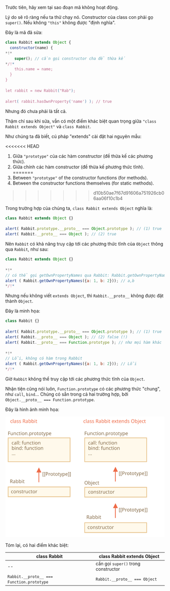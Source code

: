Trước tiên, hãy xem tại sao đoạn mã không hoạt động.

Lý do sẽ rõ ràng nếu ta thử chạy nó. Constructor của class con phải gọ `super()`. Nếu không `"this"` không được "định nghĩa".

Đây là mã đã sửa:

```js run
class Rabbit extends Object {
  constructor(name) {
*!*
    super(); // cần gọi constructor cha để thừa kế
*/!*
    this.name = name;
  }
}

let rabbit = new Rabbit("Rab");

alert( rabbit.hasOwnProperty('name') ); // true
```

Nhưng đó chưa phải là tất cả.

Thậm chí sau khi sửa, vẫn có một điểm khác biệt quan trọng giữa `"class Rabbit extends Object"` và `class Rabbit`.

Như chúng ta đã biết, cú pháp "extends" cài đặt hai nguyên mẫu:

<<<<<<< HEAD
1. Giữa `"prototype"` của các hàm constructor (đề thừa kế các phương thức).
2. Giữa chính các hàm constructor (đề thừa kế phương thức tĩnh).
=======
1. Between `"prototype"` of the constructor functions (for methods).
2. Between the constructor functions themselves (for static methods).
>>>>>>> d10b50ae7f67d91606a751926cb06aa06f10c1b4

Trong trường hợp của chúng ta, `class Rabbit extends Object` nghĩa là:

```js run
class Rabbit extends Object {}

alert( Rabbit.prototype.__proto__ === Object.prototype ); // (1) true
alert( Rabbit.__proto__ === Object ); // (2) true
```

Nên `Rabbit` có khả năng truy cập tới các phương thức tĩnh của `Object` thông qua `Rabbit`, như sau:

```js run
class Rabbit extends Object {}

*!*
// có thể gọi getOwnPropertyNames qua Rabbit: Rabbit.getOwnPropertyNames
alert ( Rabbit.getOwnPropertyNames({a: 1, b: 2})); // a,b
*/!*
```

Nhưng nếu không viết `extends Object`, thì `Rabbit.__proto__` không được đặt thành `Object`.

Đây là minh họa:

```js run
class Rabbit {}

alert( Rabbit.prototype.__proto__ === Object.prototype ); // (1) true
alert( Rabbit.__proto__ === Object ); // (2) false (!)
alert( Rabbit.__proto__ === Function.prototype ); // như mọi hàm khác

*!*
// Lỗi, không có hàm trong Rabbit
alert ( Rabbit.getOwnPropertyNames({a: 1, b: 2})); // Lỗi
*/!*
```

Giờ `Rabbit` không thể truy cập tới các phương thức tĩnh của `Object`.

Nhận tiện cũng nói luôn, `Function.prototype` có các phương thức "chung", như `call`, `bind`... Chúng có sẵn trong cả hai trường hợp, bởi `Object.__proto__ === Function.prototype`.

Đây là hình ảnh minh họa:

![](rabbit-extends-object.svg)

Tóm lại, có hai điểm khác biệt:

| class Rabbit | class Rabbit extends Object  |
|--------------|------------------------------|
| --             | cần gọi `super()` trong constructor |
| `Rabbit.__proto__ === Function.prototype` | `Rabbit.__proto__ === Object` |
